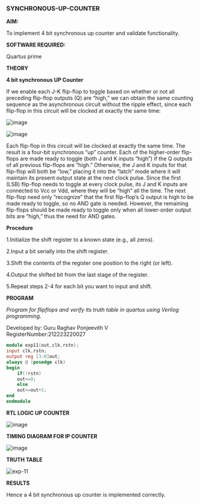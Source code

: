 ### SYNCHRONOUS-UP-COUNTER

**AIM:**

To implement 4 bit synchronous up counter and validate functionality.

**SOFTWARE REQUIRED:**

Quartus prime

**THEORY**

**4 bit synchronous UP Counter**

If we enable each J-K flip-flop to toggle based on whether or not all preceding flip-flop outputs (Q) are “high,” we can obtain the same counting sequence as the asynchronous circuit without the ripple effect, since each flip-flop in this circuit will be clocked at exactly the same time:

![image](https://github.com/naavaneetha/SYNCHRONOUS-UP-COUNTER/assets/154305477/d5db3fa0-e413-404c-b80e-b2f39d82e7e8)


![image](https://github.com/naavaneetha/SYNCHRONOUS-UP-COUNTER/assets/154305477/52cb61eb-d04b-442d-810c-31185a68410b)

Each flip-flop in this circuit will be clocked at exactly the same time.
The result is a four-bit synchronous “up” counter. Each of the higher-order flip-flops are made ready to toggle (both J and K inputs “high”) if the Q outputs of all previous flip-flops are “high.”
Otherwise, the J and K inputs for that flip-flop will both be “low,” placing it into the “latch” mode where it will maintain its present output state at the next clock pulse.
Since the first (LSB) flip-flop needs to toggle at every clock pulse, its J and K inputs are connected to Vcc or Vdd, where they will be “high” all the time.
The next flip-flop need only “recognize” that the first flip-flop’s Q output is high to be made ready to toggle, so no AND gate is needed.
However, the remaining flip-flops should be made ready to toggle only when all lower-order output bits are “high,” thus the need for AND gates.

**Procedure**

1.Initialize the shift register to a known state (e.g., all zeros).

2.Input a bit serially into the shift register.

3.Shift the contents of the register one position to the right (or left).

4.Output the shifted bit from the last stage of the register.

5.Repeat steps 2-4 for each bit you want to input and shift.

**PROGRAM**

*Program for flipflops and verify its truth table in quartus using Verilog programming.* <br>

Developed by: Guru Raghav Ponjeevith V<br>
RegisterNumber:212223220027<br>

```verilog
module exp11(out,clk,rstn);
input clk,rstn;
output reg [3:0]out;
always @ (posedge clk)
begin
	if(!rstn)
	out<=0;
	else
	out<=out+1;
end
endmodule


```
**RTL LOGIC UP COUNTER**

![image](https://github.com/user-attachments/assets/8b14dfe8-7909-41b3-aa29-d1ae5c544175)


**TIMING DIAGRAM FOR IP COUNTER**

![image](https://github.com/user-attachments/assets/58cf6474-22f8-46d7-9bc4-5f6ff07bdcc7)


**TRUTH TABLE**

![exp-11](https://github.com/user-attachments/assets/525cdc06-edfa-4d45-9305-16098ae74556)




**RESULTS**

Hence a 4 bit synchronous up counter is implemented correctly.

